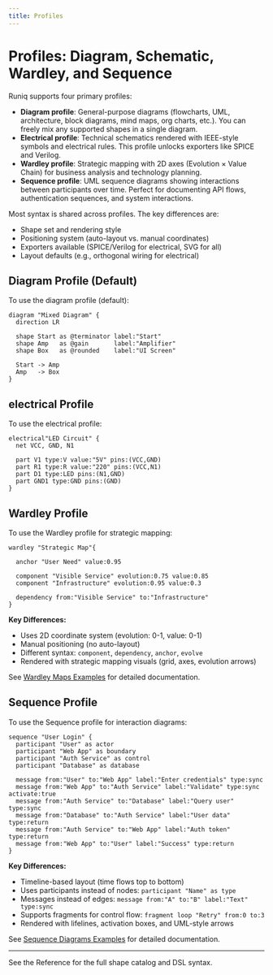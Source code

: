```yaml
---
title: Profiles
---
```


# Profiles: Diagram, Schematic, Wardley, and Sequence

Runiq supports four primary profiles:

- **Diagram profile**: General-purpose diagrams (flowcharts, UML, architecture, block diagrams, mind maps, org charts, etc.). You can freely mix any supported shapes in a single diagram.
- **Electrical profile**: Technical schematics rendered with IEEE-style symbols and electrical rules. This profile unlocks exporters like SPICE and Verilog.
- **Wardley profile**: Strategic mapping with 2D axes (Evolution × Value Chain) for business analysis and technology planning.
- **Sequence profile**: UML sequence diagrams showing interactions between participants over time. Perfect for documenting API flows, authentication sequences, and system interactions.

Most syntax is shared across profiles. The key differences are:

- Shape set and rendering style
- Positioning system (auto-layout vs. manual coordinates)
- Exporters available (SPICE/Verilog for electrical, SVG for all)
- Layout defaults (e.g., orthogonal wiring for electrical)

## Diagram Profile (Default)

To use the diagram profile (default):

```runiq
diagram "Mixed Diagram" {
  direction LR

  shape Start as @terminator label:"Start"
  shape Amp   as @gain       label:"Amplifier"
  shape Box   as @rounded    label:"UI Screen"

  Start -> Amp
  Amp   -> Box
}
```

## electrical Profile

To use the electrical profile:

```runiq
electrical"LED Circuit" {
  net VCC, GND, N1

  part V1 type:V value:"5V" pins:(VCC,GND)
  part R1 type:R value:"220" pins:(VCC,N1)
  part D1 type:LED pins:(N1,GND)
  part GND1 type:GND pins:(GND)
}
```

## Wardley Profile

To use the Wardley profile for strategic mapping:

```runiq
wardley "Strategic Map"{

  anchor "User Need" value:0.95

  component "Visible Service" evolution:0.75 value:0.85
  component "Infrastructure" evolution:0.95 value:0.3

  dependency from:"Visible Service" to:"Infrastructure"
}
```

**Key Differences:**

- Uses 2D coordinate system (evolution: 0-1, value: 0-1)
- Manual positioning (no auto-layout)
- Different syntax: `component`, `dependency`, `anchor`, `evolve`
- Rendered with strategic mapping visuals (grid, axes, evolution arrows)

See [Wardley Maps Examples](/examples/wardley-maps) for detailed documentation.

## Sequence Profile

To use the Sequence profile for interaction diagrams:

```runiq
sequence "User Login" {
  participant "User" as actor
  participant "Web App" as boundary
  participant "Auth Service" as control
  participant "Database" as database

  message from:"User" to:"Web App" label:"Enter credentials" type:sync
  message from:"Web App" to:"Auth Service" label:"Validate" type:sync activate:true
  message from:"Auth Service" to:"Database" label:"Query user" type:sync
  message from:"Database" to:"Auth Service" label:"User data" type:return
  message from:"Auth Service" to:"Web App" label:"Auth token" type:return
  message from:"Web App" to:"User" label:"Success" type:return
}
```

**Key Differences:**

- Timeline-based layout (time flows top to bottom)
- Uses participants instead of nodes: `participant "Name" as type`
- Messages instead of edges: `message from:"A" to:"B" label:"Text" type:sync`
- Supports fragments for control flow: `fragment loop "Retry" from:0 to:3`
- Rendered with lifelines, activation boxes, and UML-style arrows

See [Sequence Diagrams Examples](/examples/sequence-diagrams) for detailed documentation.

---

See the Reference for the full shape catalog and DSL syntax.
